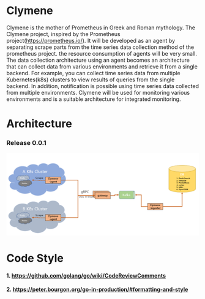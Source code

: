 # Clymene  

Clymene is the mother of Prometheus in Greek and Roman mythology. The Clymene project, inspired by the Prometheus project(https://prometheus.io/). It will be developed as an agent by separating scrape parts from the time series data collection method of the prometheus project. the resource consumption of agents will be very small. The data collection architecture using an agent becomes an architecture that can collect data from various environments and retrieve it from a single backend. For example, you can collect time series data from multiple Kubernetes(k8s) clusters to view results of queries from the single backend. In addition, notification is possible using time series data collected from multiple environments. Clymene will be used for monitoring various environments and is a suitable architecture for integrated monitoring.  


# Architecture  
### Release 0.0.1   
![Release 0.0.1.png](docs/images/architecture_v0.0.1.png)

# Code Style
#### 1. https://github.com/golang/go/wiki/CodeReviewComments  
#### 2. https://peter.bourgon.org/go-in-production/#formatting-and-style  

